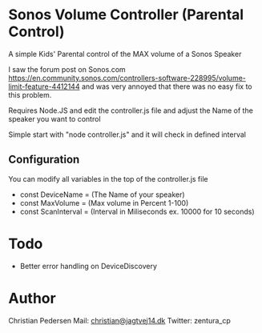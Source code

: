 # Sonos Volume Controller (Parental Control)

A simple Kids' Parental control of the MAX volume of a Sonos Speaker

I saw the forum post on Sonos.com https://en.community.sonos.com/controllers-software-228995/volume-limit-feature-4412144 and was very annoyed that there was no easy fix to this problem.

Requires Node.JS and edit the controller.js file and adjust the Name of the speaker you want to control

Simple start with "node controller.js" and it will check in defined interval

## Configuration

You can modify all variables in the top of the controller.js file

*  const DeviceName = (The Name of your speaker)
*  const MaxVolume = (Max volume in Percent 1-100)
*  const ScanInterval = (Interval in Miliseconds ex. 10000 for 10 seconds)

# Todo

*  Better error handling on DeviceDiscovery

# Author

Christian Pedersen
Mail: christian@jagtvej14.dk
Twitter: zentura_cp
